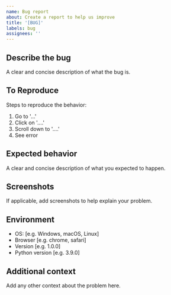 ```yaml
---
name: Bug report
about: Create a report to help us improve
title: '[BUG]'
labels: bug
assignees: ''
---
```


## Describe the bug
A clear and concise description of what the bug is.

## To Reproduce
Steps to reproduce the behavior:
1. Go to '...'
2. Click on '....'
3. Scroll down to '....'
4. See error

## Expected behavior
A clear and concise description of what you expected to happen.

## Screenshots
If applicable, add screenshots to help explain your problem.

## Environment
- OS: [e.g. Windows, macOS, Linux]
- Browser [e.g. chrome, safari]
- Version [e.g. 1.0.0]
- Python version [e.g. 3.9.0]

## Additional context
Add any other context about the problem here.
